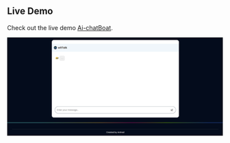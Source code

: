 

## Live Demo

Check out the live demo  [Ai-chatBoat](https://ai-chat-432z.onrender.com/).

![](https://raw.githubusercontent.com/arshadakl/assets/main/ai-chat.png)

